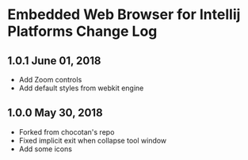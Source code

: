 Embedded Web Browser for Intellij Platforms Change Log
======================================================

1.0.1 June 01, 2018
--------------------------
- Add Zoom controls
- Add default styles from webkit engine

1.0.0 May 30, 2018
--------------------------
- Forked from chocotan's repo
- Fixed implicit exit when collapse tool window
- Add some icons